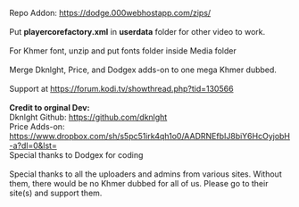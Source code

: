 Repo Addon: https://dodge.000webhostapp.com/zips/<br><br>
Put <b>playercorefactory.xml</b> in <b>userdata</b> folder for other video to work.
<br><br>
For Khmer font, unzip and put fonts folder inside Media folder
<br><br>
Merge Dknlght, Price, and Dodgex adds-on to one mega Khmer dubbed. <br><br>
Support at https://forum.kodi.tv/showthread.php?tid=130566<br><br>
<b>Credit to orginal Dev:</B><br>
Dknlght Github: https://github.com/dknlght<br>
Price Adds-on: https://www.dropbox.com/sh/s5pc51irk4qh1o0/AADRNEfbIJ8biY6HcOyjobH-a?dl=0&lst=<br>
Special thanks to Dodgex for coding
<br><br>
Special thanks to all the uploaders and admins from various sites.  Without them, there would be no Khmer dubbed for all of us.  Please go to their site(s) and support them.

